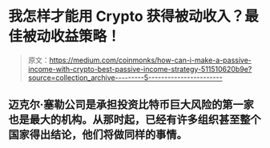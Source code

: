 # 我怎样才能用 Crypto 获得被动收入？最佳被动收益策略！

> 原文：<https://medium.com/coinmonks/how-can-i-make-a-passive-income-with-crypto-best-passive-income-strategy-511510620b9e?source=collection_archive---------5----------------------->

## 迈克尔·塞勒公司是承担投资比特币巨大风险的第一家也是最大的机构。从那时起，已经有许多组织甚至整个国家得出结论，他们将做同样的事情。